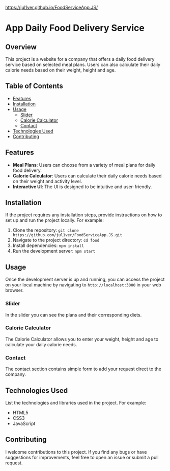 https://jul1ver.github.io/FoodServiceApp.JS/

# App Daily Food Delivery Service

## Overview

This project is a website for a company that offers a daily food delivery service based on selected meal plans. Users can also calculate their daily calorie needs based on their weight, height and age.

## Table of Contents

- [Features](#features)
- [Installation](#installation)
- [Usage](#usage)
  - [Slider](#slider)
  - [Сalorie Сalculator](#caloriecalculator)
  - [Contact](#contact)
- [Technologies Used](#technologies-used)
- [Contributing](#contributing)

## Features

- **Meal Plans**: Users can choose from a variety of meal plans for daily food delivery.
- **Calorie Calculator**: Users can calculate their daily calorie needs based on their weight and activity level.
- **Interactive UI**: The UI is designed to be intuitive and user-friendly.

## Installation

If the project requires any installation steps, provide instructions on how to set up and run the project locally. For example:

1. Clone the repository: `git clone https://github.com/jul1ver/FoodServiceApp.JS.git`
2. Navigate to the project directory: `cd food`
3. Install dependencies: `npm install`
4. Run the development server: `npm start`

## Usage

Once the development server is up and running, you can access the project on your local machine by navigating to `http://localhost:3000` in your web browser.

### Slider

In the slider you can see the plans and their corresponding diets.

### Сalorie Сalculator

The Calorie Calculator allows you to enter your weight, height and age to calculate your daily calorie needs.

### Contact

The contact section contains simple form to add your request direct to the company.

## Technologies Used

List the technologies and libraries used in the project. For example:

- HTML5
- CSS3
- JavaScript

## Contributing

I welcome contributions to this project. If you find any bugs or have suggestions for improvements, feel free to open an issue or submit a pull request.
